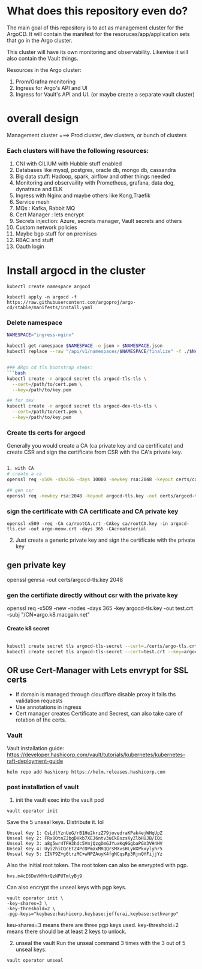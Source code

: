 # What does this repository even do?
The main goal of this repository is to act as management cluster for the ArgoCD. It will contain the manifest for the resoruces/app/application sets that go in the Argo cluster. 

This cluster will have its own monitoring and observability. Likewise it will also contain the Vault things.

Resources in the Argo cluster:
1. Prom/Grafna monitoring
2. Ingress for Argo's API and UI
3. Ingress for Vault's API and UI. (or maybe create a separate vault cluster)



# overall design


Management cluster  ===> Prod cluster, dev clusters, or bunch of clusters

### Each clusters will have the following resources:
1. CNI with CILIUM with Hubble stuff enabled
2. Databases like mysql, postgres, oracle db, mongo db, cassandra
3. Big data stuff: Hadoop, spark, airflow and other things needed
4. Monitoring and observaility with Prometheus, grafana, data dog, dynatrace and ELK
5. Ingress with Nginx and maybe others like Kong,Traefik
6. Service mesh
7. MQs : Kafka, Rabbit MQ
8. Cert Manager : lets encrypt
9. Secrets injection: Azure, secrets manager, Vault secrets and others
10. Custom network policies 
11. Maybe bgp stuff for on premises
12. RBAC and stuff
13. Oauth login 


# Install argocd in the cluster
```
kubectl create namespace argocd

kubectl apply -n argocd -f https://raw.githubusercontent.com/argoproj/argo-cd/stable/manifests/install.yaml 
```






### Delete namespace

```bash
NAMESPACE="ingress-nginx"

kubectl get namespace $NAMESPACE -o json > $NAMESPACE.json
kubectl replace --raw "/api/v1/namespaces/$NAMESPACE/finalize" -f ./$NAMESPACE.json


### ARgo cd tls bootstrap steps:
```bash
kubectl create -n argocd secret tls argocd-tls-tls \
  --cert=/path/to/cert.pem \
  --key=/path/to/key.pem

## for dex
kubectl create -n argocd secret tls argocd-dex-tls-tls \
  --cert=/path/to/cert.pem \
  --key=/path/to/key.pem

```


### Create tls certs for argocd 

Generally you would create a CA (ca private key and ca certificate) and create CSR and sign the certificate from CSR with the CA's private key. 
```bash

1. with CA
# create a ca
openssl req -x509 -sha256 -days 10000 -newkey rsa:2048 -keyout certs/ca/rootCA.key -out certs/ca/rootCA.crt

## gen csr
openssl req -newkey rsa:2048 -keyout argocd-tls.key -out certs/argocd-tls.csr

```
### sign the certificate with CA certificate and CA private key
```
openssl x509 -req -CA ca/rootCA.crt -CAkey ca/rootCA.key -in argocd-tls.csr -out argo-meow.crt -days 365 -CAcreateserial

```

2. Just create a generic private key and sign the certificate with the private key
## gen private key
openssl genrsa -out certs/argocd-tls.key 2048


### gen the certifiate directly without csr with the private key
 openssl req -x509 -new -nodes -days 365 -key argocd-tls.key -out test.crt -subj "/CN=argo.k8.macgain.net"


#### Create k8 secret 
```bash

kubectl create secret tls argocd-tls-secret --cert=./certs/argo-tls.crt --key=./certs/argocd-tls.key -n argocd
kubectl create secret tls argocd-tls-secret --cert=test.crt --key=argocd-tls.key -n argocd


```


## OR use Cert-Manager with Lets envrypt for SSL certs
- If domain is managed through cloudflare disable proxy it fails ths validation requests
- Use annotations in ingress
- Cert manager creates Certificate and Secrest, can also take care of rotation of the certs.


### Vault
Vault installation guide: https://developer.hashicorp.com/vault/tutorials/kubernetes/kubernetes-raft-deployment-guide 
```
helm repo add hashicorp https://helm.releases.hashicorp.com
```

### post installation of vault

1. init the vault
exec into the vault pod
```
vault operator init
```
Save the 5 unseal keys. Distribute it. lol

```
Unseal Key 1: CsLdlYznUeG/rB1He2krzZ79jovedraKPak4ejWHqUpZ
Unseal Key 2: FRx8OtnZJbgDHkb7XEJ6ntv3uCkBszsKyZlbHUJB/IQi
Unseal Key 3: a8g5wr4TFH3hdc5VmjQzgDmGJYuxKq9GgbaPGV3VH4HV
Unseal Key 4: Uyi2hiCQcETZ4PcDPmaxMRQQrsMXvsHLyWXPkxylyhr5
Unseal Key 5: IIVF9Z+g6trzMC+wNPZAuyK4fgNCqsRp3RjnQYFijjYz
```
Also the initial root token. The root token can also be envrypted with pgp.
```
hvs.m4cE6DuVWYhrQzNPUTmlyBj9

```

Can also encrypt the unseal keys with pgp keys.

```
vault operator init \ 
-key-shares=3 \
-key-threshold=2 \
-pgp-keys="keybase:hashicorp,keybase:jefferai,keybase:sethvargo"
```

keu-shares=3 means there are three pgp keys used. 
key-threshold=2 means there should be at least 2 keys to unlock.


2. unseal the vault
Run the unseal command 3 times with the 3 out of 5 unseal keys.
```
vault operator unseal

```
